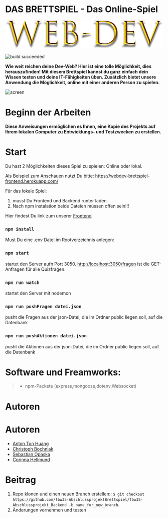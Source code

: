 # DAS BRETTSPIEL - Das Online-Spiel
![logo](img/../public/img/LogoSpiel.png)


![build succeeded](https://img.shields.io/badge/build-succeeded-brightgreen.svg)

  **Wie weit reichen deine Dev-Web? Hier ist eine tolle Möglichkeit, dies herauszufinden! 
  Mit diesem Brettspiel kannst du ganz einfach dein Wissen testen und deine IT-Fähigkeiten üben. Zusätzlich bietet unsere Anwendung die Möglichkeit, online mit einer anderen Person zu spielen.**

![screen](img/../public/img/ScreenSpiel.png)

# Beginn der Arbeiten

  **Diese Anweisungen ermöglichen es Ihnen, eine Kopie des Projekts auf Ihrem lokalen Computer zu Entwicklungs- und Testzwecken zu erstellen.**

# Start

Du hast 2 Möglichkeiten dieses Spiel zu spielen: Online oder lokal.

Als Beispiel zum Anschauen nutzt Du bitte: https://webdev-brettspiel-frontend.herokuapp.com/

Für das lokale Spiel:

1.  musst Du Frontend und Backend runter laden. 
2.  Nach npm instalation beide Dateien müssen offen sein!!!

Hier findest Du link zum unserer [Frontend](https://github.com/fbw35-AbschlussprojektBrettspiel/fbw35-Abschlussprojekt_Frontend/tree/main/src)


### `npm install`


Must Du eine .env Datei im Rootverzeichnis anlegen:

### `npm start`

startet den Server aufn Port 3050.
[http://localhost:3050/fragen](http://localhost:3050/fragen) ist die GET-Anfragen für alle Quizfragen.

### `npm run watch`

startet den Server mit nodemon

### `npm run pushFragen datei.json`

pusht die Fragen aus der json-Datei, die im Ordner public liegen soll, auf die Datenbank

### `npm run pushAktionen datei.json`

pusht die Aktionen aus der json-Datei, die im Ordner public liegen soll, auf die Datenbank



# Software und Freamworks:

> * npm-Packete (express,mongoose,dotenv,Websocket)


# Autoren
# Autoren
* [Anton Tun Huang](https://github.com/TunHuang)
* [Christoph Bochniak](https://github.com/Christoph86)
* [Sebastian Opaska](https://github.com/sopaska)
* [Corinna Hellmund](https://github.com/CoraHell)

# Beitrag

1. Repo klonen und einen neuen Branch erstellen:: `$ git checkout https://github.com/fbw35-AbschlussprojektBrettspiel/fbw35-Abschlussprojekt_Backend -b name_for_new_branch`.
2. Änderungen vornehmen und testen






